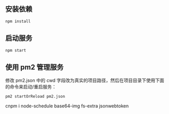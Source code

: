 
## 安装依赖

```
npm install
```

## 启动服务

```
npm start
```

## 使用 pm2 管理服务

修改 pm2.json 中的 cwd 字段改为真实的项目路径，然后在项目目录下使用下面的命令来启动/重启服务：
```
pm2 startOrReload pm2.json
```

cnpm i node-schedule base64-img fs-extra jsonwebtoken